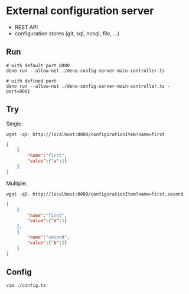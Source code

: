 
# External configuration server

- REST API
- configuration stores (git, sql, nosql, file, ...)

## Run

```shell
# with default port 8080
deno run --allow-net ./deno-config-server-main-controller.ts

# with defined port
deno run --allow-net ./deno-config-server-main-controller.ts -port=8081
```

## Try

Single:

```shell
wget -qO- http://localhost:8080/configurationItem?name=first
```


```json
[
    {
        "name":"first",
        "value":{"a":1}
    }
]
```
Multiple:

```shell
wget -qO- http://localhost:8080/configurationItem?name=first,second
```

```json
[
    {
        "name":"first",
        "value":{"a":1}
    },
    {
        "name":"second",
        "value":{"b":2}
    }
]
```

## Config

```shell
vim ./config.ts
```
